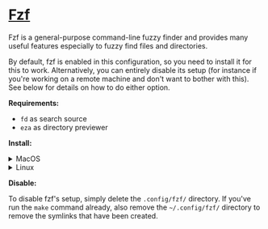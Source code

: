 # [Fzf](https://github.com/junegunn/fzf)

Fzf is a general-purpose command-line fuzzy finder and provides many useful features especially to
fuzzy find files and directories.

By default, fzf is enabled in this configuration, so you need to install it for this to work.
Alternatively, you can entirely disable its setup (for instance if you're working on a remote
machine and don't want to bother with this). See below for details on how to do either option.

**Requirements:**

- `fd` as search source
- `eza` as directory previewer

**Install:**

<details>
<summary>MacOS</summary>

```shell
brew install fzf
# for additional auto-completion & key bindings features
$(brew --prefix)/opt/fzf/install
```

</details>
<details>
<summary>Linux</summary>

```shell
apt install fzf
```

</details>

**Disable:**

To disable fzf's setup, simply delete the `.config/fzf/` directory. If you've run the `make` command
already, also remove the `~/.config/fzf/` directory to remove the symlinks that have been created.
